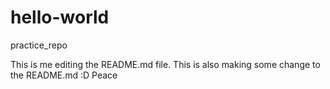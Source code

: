 # hello-world
practice_repo

This is me editing the README.md file. This is also making some change to the README.md :D Peace
